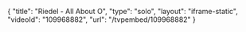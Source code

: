 {
    "title": "Riedel - All About O",
    "type": "solo",
    "layout": "iframe-static",
    "videoId": "109968882",
    "url": "\/tvpembed\/109968882"
}